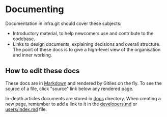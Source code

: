 # Documenting

Documentation in infra.git should cover these subjects:

* Introductory material, to help newcomers use and contribute to the
  codebase.
* Links to design documents, explaining decisions and overall structure. The
  point of these docs is to give a high-level view of the organisation
  and inner working.

## How to edit these docs

These docs are in
[Markdown](https://gerrit.googlesource.com/gitiles/+/master/Documentation/markdown.md)
and rendered by Gitiles on the fly. To see the source of a file, click "source"
link below any rendered page.

In-depth articles documents are stored in [docs](.) directory. When creating
a new page, remember to add a link to it in the [developers.md](developers.md)
or [users/index.md](users/index.md) file.
